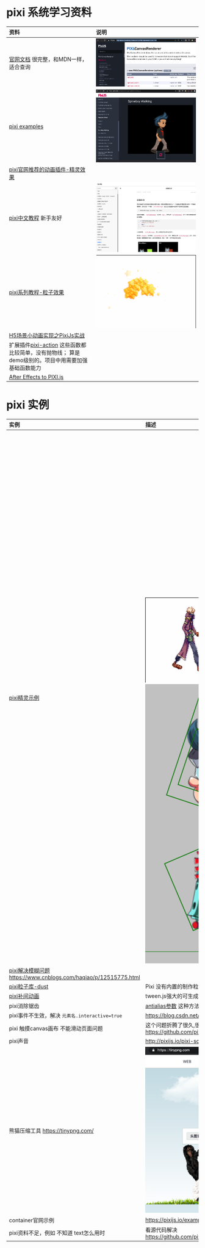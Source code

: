 # pixi 系统学习资料
|资料|说明|
|:----|:----|
|[官网文档](http://pixijs.download/release/docs/index.html) 很完整，和MDN一样，适合查询| ![](./images/Foxmail20201201105557.png) |
|[pixi examples](https://pixijs.io/examples/)|![](./images/Foxmail20201201105812.png)|
|[pixi官网推荐的动画插件-精灵效果](https://pixijs.io/examples/#/plugin-spine/dragon.js)||
|[pixi中文教程](https://www.bookstack.cn/read/LearningPixi/collision) 新手友好|![](./images/Foxmail20201201111146.png)|
|[pixi系列教程-粒子效果](https://juejin.cn/post/6844903765108260872)|![](./images/16872fcedf4c373c.gif)|
|[H5场景小动画实现之PixiJs实战](https://zhuanlan.zhihu.com/p/31293136)||
|扩展插件[pixi-action](http://git.hust.cc/pixi-action/) 这些函数都比较简单，没有抛物线； 算是demo级别的。项目中用需要加强基础函数能力||
|[After Effects to PIXI.js](https://codepen.io/airnan/pen/yapJWq)||
 
# pixi 实例
|实例|描述|
|:----|:----|
|[pixi精灵示例](https://juejin.cn/post/6844903760561438728)| ![](./images/16849ce0e011e9ef.gif) 、![](./images/gugedonghua.gif) ![](./images/Foxmail20201205111910.png)|
|[pixi解决模糊问题](http://pixijs.download/release/docs/PIXI.AbstractRenderer.html#resize) https://www.cnblogs.com/haqiao/p/12515775.html||
|[pixi粒子库-dust](https://blog.csdn.net/fe_dev/article/details/86559206) |Pixi 没有内置的制作粒子效果的功能，但你可以使用一个名为 Dust 的轻量级的库来制作它们。 [效果展示](https://www.kkkk1000.com/images/learnPixiJS-ParticleEffects/ParticleContainer.html)  [发射效果](https://www.kkkk1000.com/images/learnPixiJS-ParticleEffects/emitter.html)|
|[pixi补间动画](http://demo.htmleaf.com/1501/201501271734/index13.html)|tween.js强大的可生成平滑动画效果的js库|
|pixi消除锯齿| [antialias参数](http://pixijs.download/release/docs/PIXI.AbstractRenderer.html#backgroundColor)  这种方法没生效 https://zhuanlan.zhihu.com/p/56029920|
|pixi事件不生效，解决 `元素名.interactive=true` |https://blog.csdn.net/sttk111/article/details/105678751/  提前看一遍文档是能解决这个问题的|
|pixi 触摸canvas画布 不能滑动页面问题| 这个问题折腾了很久,很多资料不完整，最后查看页面属性 touch-action, 然后在源代码库中找到解决方法 https://github.com/pixijs/pixi.js/issues/4824  |
|pixi声音|http://pixijs.io/pixi-sound/examples/#section-playing|
| 熊猫压缩工具 https://tinypng.com/|![](./images/Foxmail20201215051834.png)|
|container官网示例|https://pixijs.io/examples-v4/#/demos-basic/container.js|
|pixi资料不足，例如 不知道 text怎么用时|看源代码解决  https://github.com/pixijs/pixi.js/blob/00af8df56cfeadbc22bc5c2a1305eb8518fef993/packages/text/src/Text.ts|



